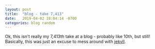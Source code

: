 ```yaml
---
layout: post
title:  "blog - take 7,413"
date:   2019-04-02 18:04:14 -0700
categories: blog random
---
```


Ok, this isn't really my 7,413th take at a blog - probably like 10th, but still! 
Basically, this was just an excuse to mess around with [jekyll](https://jekyllrb.com).
